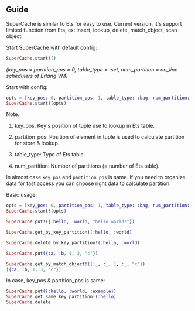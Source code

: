 ## Guide

SuperCache is similar to Ets for easy to use.
Current version, it's support limited function from Ets, ex: insert, lookup, delete, match_object, scan object.

Start SuperCache with default config:

```elixir
SuperCache.start!()
```
*(key_pos = partition_pos = 0, table_type = :set, num_partition = on_line schedulers of Erlang VM)*

Start with config:

```elixir
opts = [key_pos: 0, partition_pos: 1, table_type: :bag, num_partition: 3]
SuperCache.start!(opts)
```

Note:

1. key_pos: Key's position of tuple use to lookup in Ets table.

2. partition_pos: Position of element in tuple is used to calculate partition for store & lookup.

3. table_type: Type of Ets table.

4. num_partition: Number of partitions (= number of Ets table).

In almost case `key_pos` and `partition_pos` is same.
If you need to organize data for fast access you can choose right data to calculate partition.

Basic usage:

```elixir
opts = [key_pos: 0, partition_pos: 1, table_type: :bag, num_partition: 3]
SuperCache.start!(opts)

SuperCache.put!({:hello, :world, "hello world!"})

SuperCache.get_by_key_partition!(:hello, :world)

SuperCache.delete_by_key_partition!(:hello, :world)

SuperCache.put({:a, :b, 1, 3, "c"})

SuperCache.get_by_match_object!({:_, :_, 1, :_, "c"})
[{:a, :b, 1, 3, "c"}]

```

In case, key_pos & partition_pos is same:

```elixir
SuperCache.put({:hello, :world, :example})
SuperCache.get_same_key_partition!(:hello)
SuperCache.delete
```